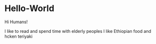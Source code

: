 # Hello-World

Hi Humans!

I like to read and spend time with elderly peoples
I like Ethiopian food and hcken teriyaki
